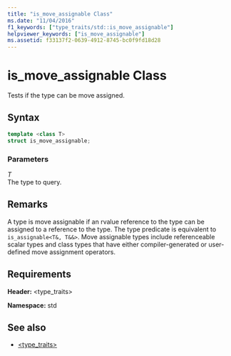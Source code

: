 ```yaml
---
title: "is_move_assignable Class"
ms.date: "11/04/2016"
f1_keywords: ["type_traits/std::is_move_assignable"]
helpviewer_keywords: ["is_move_assignable"]
ms.assetid: f33137f2-0639-4912-8745-bc0f9fd18d28
---
```

# is_move_assignable Class

Tests if the type can be move assigned.

## Syntax

```cpp
template <class T>
struct is_move_assignable;
```

### Parameters

*T*<br/>
The type to query.

## Remarks

A type is move assignable if an rvalue reference to the type can be assigned to a reference to the type. The type predicate is equivalent to `is_assignable<T&, T&&>`. Move assignable types include referenceable scalar types and class types that have either compiler-generated or user-defined move assignment operators.

## Requirements

**Header:** \<type_traits>

**Namespace:** std

## See also

- [<type_traits>](../standard-library/type-traits.md)
